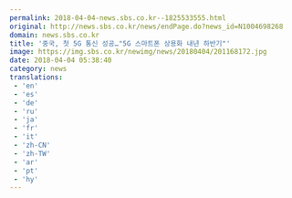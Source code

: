 ```yaml
---
permalink: 2018-04-04-news.sbs.co.kr--1825533555.html
original: http://news.sbs.co.kr/news/endPage.do?news_id=N1004698268
domain: news.sbs.co.kr
title: '중국, 첫 5G 통신 성공…"5G 스마트폰 상용화 내년 하반기"'
image: https://img.sbs.co.kr/newimg/news/20180404/201168172.jpg
date: 2018-04-04 05:38:40
category: news
translations: 
 - 'en'
 - 'es'
 - 'de'
 - 'ru'
 - 'ja'
 - 'fr'
 - 'it'
 - 'zh-CN'
 - 'zh-TW'
 - 'ar'
 - 'pt'
 - 'hy'
---
```


